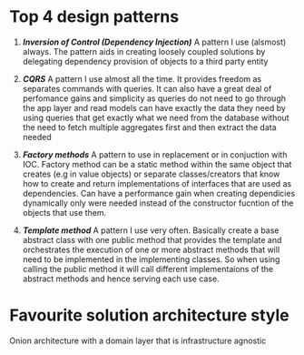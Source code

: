 # Top 4 design patterns

1. ***Inversion of Control (Dependency Injection)***
A pattern I use (alsmost) always. The pattern aids in creating loosely coupled solutions by delegating dependency provision of objects to a third party entity

1. ***CQRS***
A pattern I use almost all the time. It provides freedom as separates commands with queries. It can also have a great deal of perfomance gains and simplicity as queries do not need to go through the app layer and read models can have exactly the data they need by using queries that get exactly what we need from the database without 
the need to fetch multiple aggregates first and then extract the data needed

1. ***Factory methods***
A pattern to use in replacement or in conjuction with IOC. Factory method can be a static method within the same object that creates (e.g in value objects) or separate 
classes/creators that know how to create and return implementations of interfaces that are used as dependencies. Can have a performance gain when creating dependicies dynamically only were needed instead of the constructor fucntion of the objects that use them.

1. ***Template method***
A pattern I use very often. Basically create a base abstract class with one public method that provides the template and orchestrates the execution of one or more abstract methods that will need to be implemented in the implementing classes.
So when using calling the public method it will call different implementaions of the abstract methods and hence serving each use case.

# Favourite solution architecture style
Onion architecture with a domain layer that is infrastructure agnostic
